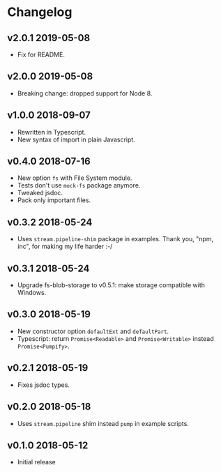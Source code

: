 # Changelog

## v2.0.1 2019-05-08

* Fix for README.

## v2.0.0 2019-05-08

* Breaking change: dropped support for Node 8.

## v1.0.0 2018-09-07

* Rewritten in Typescript.
* New syntax of import in plain Javascript.

## v0.4.0 2018-07-16

* New option `fs` with File System module.
* Tests don't use `mock-fs` package anymore.
* Tweaked jsdoc.
* Pack only important files.

## v0.3.2 2018-05-24

* Uses `stream.pipeline-shim` package in examples. Thank you, "npm, inc", for
  making my life harder :-/

## v0.3.1 2018-05-24

* Upgrade fs-blob-storage to v0.5.1: make storage compatible with Windows.

## v0.3.0 2018-05-19

* New constructor option `defaultExt` and `defaultPart`.
* Typescript: return `Promise<Readable>` and `Promise<Writable>` instead
  `Promise<Pumpify>`.

## v0.2.1 2018-05-19

* Fixes jsdoc types.

## v0.2.0 2018-05-18

* Uses `stream.pipeline` shim instead `pump` in example scripts.

## v0.1.0 2018-05-12

* Initial release

